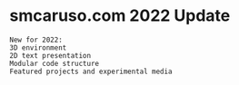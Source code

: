 # smcaruso.com 2022 Update
    New for 2022:
    3D environment
    2D text presentation
    Modular code structure
    Featured projects and experimental media
